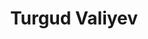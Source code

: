 ---
layout: person
cv_ready: true
kind: person
title: Turgud Valiyev
identifier: TuVa
permalink: /team/turgudvaliyev
img: assets/img/team/P_Turgud_Baliyev.jpg
phone: +43 681 842-18262 
position: phd
category: PhD STUDENTS
office: ICT 2M05B
ORCID: 0009-0000-3261-8970
email: turgud.valiyev@student.uibk.ac.at
address: Technikerstraße 21A, 6020 Innsbruck, Austria

interests:
  - Edge Computing
  - Data Science
  - Machine Learning
  - Federated Learning
  - Edge-AI
  - Econometrics

positions:
  - from: 2025
    title: PhD Student
    dep: Department of Computer Science
    dep_uri: https://www.uibk.ac.at/informatik/index.html.en
    inst: University of Innsbruck
    inst_uri: http://informatik.uibk.ac.at
    where: Austria

education:
  - from: 2025
    to: present
    title: Ph.D. in Computer Science
    inst: University of Innsbruck
    inst_uri: https://www.uibk.ac.at
    where: Innsbruck, Austria

  - from: 2023
    to: 2025
    title: M.Sc. in Data Science and Business Analytics
    inst: University of Warsaw
    inst_uri: https://en.uw.edu.pl/
    where: Warsaw, Poland

  - from: 2019
    to: 2023
    title: BBA in Managerial Science
    inst: Azerbaijan State Oil and Industry University
    inst_uri: https://asoiu.edu.az/
    where: Baku, Azerbaijan

publications:
  - TVNA2025-JEMA       # Macroeconomic Impact on Stock Indices: Turkey & Russia
  - TVAC2024-AGORA      # Doctor Migration: Unpacking Economic and Social Impacts
---